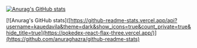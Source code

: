 [![Anurag's GitHub stats](https://github-readme-stats.vercel.app/api?username=kauedavila&theme=dark&show_icons=true&count_private=true&hide_title=true)](https://github.com/anuraghazra/github-readme-stats)

[![Anurag's GitHub stats]([https://github-readme-stats.vercel.app/api?username=kauedavila&theme=dark&show_icons=true&count_private=true&hide_title=true](https://pokedex-react-flax-three.vercel.app/)](https://github.com/anuraghazra/github-readme-stats)
